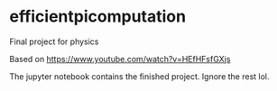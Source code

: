 # efficientpicomputation
Final project for physics

Based on https://www.youtube.com/watch?v=HEfHFsfGXjs

The jupyter notebook contains the finished project. Ignore the rest lol.
